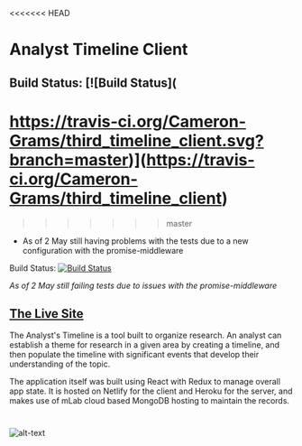 <<<<<<< HEAD
# Analyst Timeline Client

## Build Status: [![Build Status](
https://travis-ci.org/Cameron-Grams/third_timeline_client.svg?branch=master)](https://travis-ci.org/Cameron-Grams/third_timeline_client)
=======
>>>>>>> master

* As of 2 May still having problems with the tests due to a new configuration with the promise-middleware

Build Status: [![Build Status](
https://travis-ci.org/Cameron-Grams/third_timeline_client.svg?branch=master)](https://travis-ci.org/Cameron-Grams/third_timeline_client)

*As of 2 May still failing tests due to issues with the promise-middleware*


## [The Live Site]( https://amazing-davinci-10dc21.netlify.com/login )

The Analyst's Timeline is a tool built to organize research. An analyst can establish a theme for research in a given area by creating a timeline, and then populate the timeline with significant events that develop their understanding of the topic.  

The application itself was built using React with Redux to manage overall app state.  It is hosted on Netlify for the client and Heroku for the server, and makes use of mLab cloud based MongoDB hosting to maintain the records.
#
#
![alt-text][screenshot]

[screenshot]: https://s3.us-east-2.amazonaws.com/cameronprofilephotos/analystTimeline2.png "Screen shot of Analyst's Timeline" 
